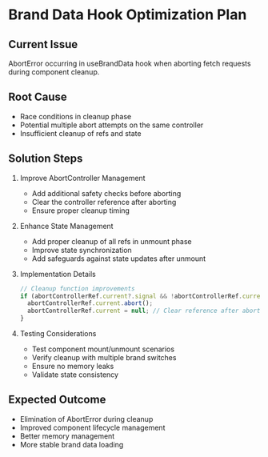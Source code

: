 # Brand Data Hook Optimization Plan

## Current Issue
AbortError occurring in useBrandData hook when aborting fetch requests during component cleanup.

## Root Cause
- Race conditions in cleanup phase
- Potential multiple abort attempts on the same controller
- Insufficient cleanup of refs and state

## Solution Steps

1. Improve AbortController Management
   - Add additional safety checks before aborting
   - Clear the controller reference after aborting
   - Ensure proper cleanup timing

2. Enhance State Management
   - Add proper cleanup of all refs in unmount phase
   - Improve state synchronization
   - Add safeguards against state updates after unmount

3. Implementation Details
   ```typescript
   // Cleanup function improvements
   if (abortControllerRef.current?.signal && !abortControllerRef.current.signal.aborted) {
     abortControllerRef.current.abort();
     abortControllerRef.current = null; // Clear reference after aborting
   }
   ```

4. Testing Considerations
   - Test component mount/unmount scenarios
   - Verify cleanup with multiple brand switches
   - Ensure no memory leaks
   - Validate state consistency

## Expected Outcome
- Elimination of AbortError during cleanup
- Improved component lifecycle management
- Better memory management
- More stable brand data loading